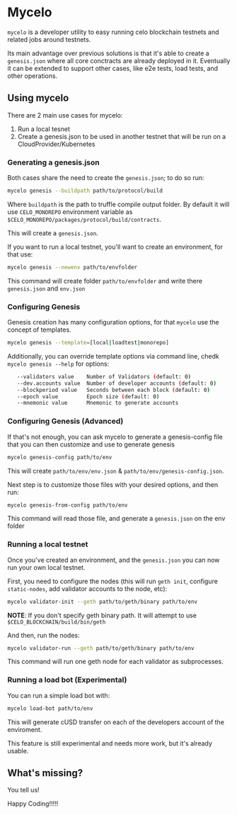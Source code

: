 
# Mycelo

`mycelo` is a developer utility to easy running celo blockchain testnets and related jobs around testnets.

Its main advantage over previous solutions is that it's able to create a `genesis.json` where all core conctracts are already deployed in it. Eventually it can be extended to support other cases, like e2e tests, load tests, and other operations.

## Using mycelo

There are 2 main use cases for mycelo:

 1. Run a local tesnet
 2. Create a genesis.json to be used in another testnet that will be run on a CloudProvider/Kubernetes

### Generating a genesis.json

Both cases share the need to create the `genesis.json`; to do so run:

```bash
mycelo genesis --buildpath path/to/protocol/build
```

Where `buildpath` is the path to truffle compile output folder. By default it will use `CELO_MONOREPO` environment variable as `$CELO_MONOREPO/packages/protocol/build/contracts`.

This will create a `genesis.json`.

If you want to run a local testnet, you'll want to create an environment, for that use:

```bash
mycelo genesis --newenv path/to/envfolder
```

This command will create folder `path/to/envfolder` and write there `genesis.json` and `env.json`

### Configuring Genesis

Genesis creation has many configuration options, for that `mycelo` use the concept of templates.

```bash
mycelo genesis --template=[local|loadtest|monorepo]
```

Additionally, you can override template options via command line, chedk `mycelo genesis --help` for options:

```bash
   --validators value    Number of Validators (default: 0)
   --dev.accounts value  Number of developer accounts (default: 0)
   --blockperiod value   Seconds between each block (default: 0)
   --epoch value         Epoch size (default: 0)
   --mnemonic value      Mnemonic to generate accounts
```

### Configuring Genesis (Advanced)

If that's not enough, you can ask mycelo to generate a genesis-config file that you can then customize and use to generate genesis

```bash
mycelo genesis-config path/to/env
```

This will create `path/to/env/env.json` & `path/to/env/genesis-config.json`.

Next step is to customize those files with your desired options, and then run:

```bash
mycelo genesis-from-config path/to/env
```

This command will read those file, and generate a `genesis.json` on the env folder


### Running a local testnet

Once you've created an environment, and the `genesis.json` you can now run your own local testnet.

First, you need to configure the nodes (this will run `geth init`, configure `static-nodes`, add validator accounts to the node, etc):

```bash
mycelo validator-init --geth path/to/geth/binary path/to/env
```

**NOTE**: If you don't specify geth binary path. It will attempt to use `$CELO_BLOCKCHAIN/build/bin/geth`


And then, run the nodes:

```bash
mycelo validator-run --geth path/to/geth/binary path/to/env
```

This command will run one geth node for each validator as subprocesses.


### Running a load bot (Experimental)

You can run a simple load bot with:

```bash
mycelo load-bot path/to/env
```

This will generate cUSD transfer on each of the developers account of the enviroment.

This feature is still experimental and needs more work, but it's already usable.


## What's missing?

You tell us!

Happy Coding!!!!!




